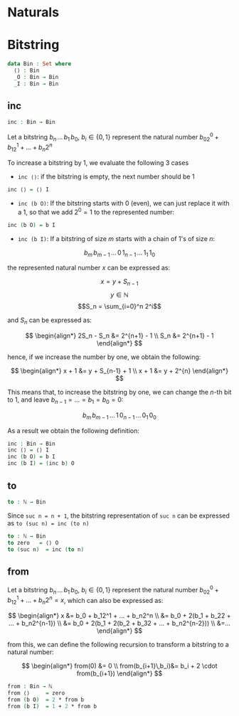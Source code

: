 # Naturals

# Bitstring

```agda
data Bin : Set where
  ⟨⟩ : Bin
  _O : Bin → Bin
  _I : Bin → Bin
```

## inc

```agda
inc : Bin → Bin
```

Let a bitstring $b_n\,...\,b_1\,b_0$, $b_i \in \{0,1\}$ represent the natural number $b_02^0 + b_12^1 + ... + b_n2^n$

To increase a bitstring by 1, we evaluate the following 3 cases

- `inc ⟨⟩`: if the bitstring is empty, the next number should be 1

```agda
inc ⟨⟩ = ⟨⟩ I
```

- `inc (b O)`: If the bitstring starts with 0 (even), we can just replace it with a 1, so that we add $2^0 = 1$ to the represented number:

```agda
inc (b O) = b I
```
- `inc (b I)`: If a bitstring of size $m$ starts with a chain of $1$'s of size $n$:

$$b_m\,b_{m-1}\,...\,0\,1_{n-1}\,...\,1_1\,1_0$$

the represented natural number $x$ can be expressed as:

$$x = y + S_{n-1}$$
$$y \in \mathbb{N}$$
$$S_n = \sum_{i=0}^n 2^i$$

and $S_n$ can be expressed as:

$$
\begin{align*}
2S_n - S_n &= 2^{n+1} - 1 \\
S_n &= 2^{n+1} - 1
\end{align*}
$$

hence, if we increase the number by one, we obtain the following:

$$
\begin{align*}
x + 1 &= y + S_{n-1} + 1 \\
x + 1 &= y + 2^{n}
\end{align*}
$$

This means that, to increase the bitstring by one, we can change the $n$-th bit to 1, and leave $b_{n-1}=...=b_1=b_0=0$:

$$b_m\,b_{m-1}\,...\,1\,0_{n-1}\,...\,0_1\,0_0$$

As a result we obtain the following definition:

```agda
inc : Bin → Bin
inc ⟨⟩ = ⟨⟩ I
inc (b O) = b I
inc (b I) = (inc b) O
```

## to

```agda
to : ℕ → Bin
```
Since `suc n = n + 1`, the bitstring representation of `suc n` can be expressed as `to (suc n) = inc (to n)`

```agda
to : ℕ → Bin
to zero   = ⟨⟩ O
to (suc n)  = inc (to n)
```
## from 

Let a bitstring $b_n\,...\,b_1\,b_0$, $b_i \in \{0,1\}$ represent the natural number $b_02^0 + b_12^1 + ... + b_n2^n = x$, which can also be expressed as:

$$
\begin{align*}
x &= b_0 + b_12^1 + ... + b_n2^n \\
  &= b_0 + 2(b_1 + b_22 + ... + b_n2^{n-1}) \\
  &= b_0 + 2(b_1 + 2(b_2 + b_32 + ... + b_n2^{n-2})) \\
  &=...
\end{align*}
$$

from this, we can define the following recursion to transform a bitstring to a natural number:

$$
\begin{align*}
from(0)           &= 0 \\
from(b_{i+1}\,b_i)&= b_i + 2 \cdot from(b_{i+1})
\end{align*}
$$

```agda
from : Bin → ℕ
from ⟨⟩     = zero
from (b O)  = 2 * from b 
from (b I)  = 1 + 2 * from b
```